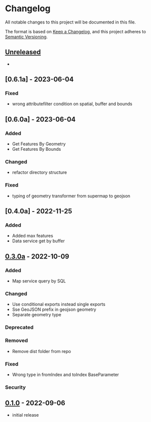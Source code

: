 # Changelog

All notable changes to this project will be documented in this file.

The format is based on [Keep a Changelog],
and this project adheres to [Semantic Versioning].

## [Unreleased]

-

## [0.6.1a] - 2023-06-04

### Fixed
- wrong attributefilter condition on spatial, buffer and bounds

## [0.6.0a] - 2023-06-04

### Added

- Get Features By Geometry
- Get Features By Bounds

### Changed
- refactor directory structure

### Fixed

- typing of geometry transformer from supermap to geojson


## [0.4.0a] - 2022-11-25

### Added

- Added max features
- Data service get by buffer

## [0.3.0a] - 2022-10-09

### Added

- Map service query by SQL

### Changed
- Use conditional exports instead single exports
- Sse GeoJSON prefix in geojson geometry
- Separate geometry type

### Deprecated

### Removed
- Remove dist folder from repo

### Fixed
- Wrong type in fromIndex and toIndex BaseParameter

### Security

## [0.1.0] - 2022-09-06

- initial release

<!-- Links -->
[keep a changelog]: https://keepachangelog.com/en/1.0.0/
[semantic versioning]: https://semver.org/spec/v2.0.0.html

<!-- Versions -->
[unreleased]: https://github.com/sahitono/type-iclient/compare/v0.3.0a...HEAD
[0.3.0a]: https://github.com/sahitono/type-iclient/compare/v0.1.0...v0.3.0a
[0.1.0]: https://github.com/sahitono/type-iclient/releases/tag/v0.1.0
